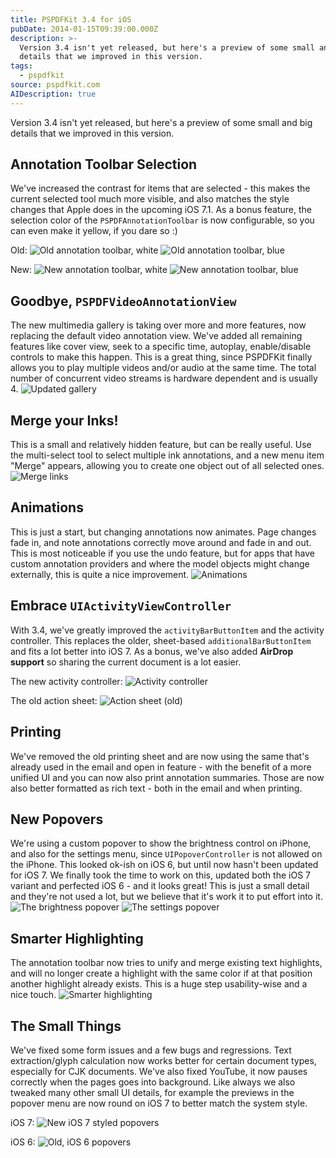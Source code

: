 ```yaml
---
title: PSPDFKit 3.4 for iOS
pubDate: 2014-01-15T09:39:00.000Z
description: >-
  Version 3.4 isn't yet released, but here's a preview of some small and big
  details that we improved in this version.
tags:
  - pspdfkit
source: pspdfkit.com
AIDescription: true
---
```



Version 3.4 isn't yet released, but here's a preview of some small and big details that we improved in this version.

## Annotation Toolbar Selection
We've increased the contrast for items that are selected - this makes the current selected tool much more visible, and also matches the style changes that Apple does in the upcoming iOS 7.1. As a bonus feature, the selection color of the `PSPDFAnnotationToolbar` is now configurable, so you can even make it yellow, if you dare so :)

Old:
![Old annotation toolbar, white](/assets/img/pspdfkit/2014/pspdfkit-3-4/annotationbar-old1.png)
![Old annotation toolbar, blue](/assets/img/pspdfkit/2014/pspdfkit-3-4/annotationbar-old2.png)

New:
![New annotation toolbar, white](/assets/img/pspdfkit/2014/pspdfkit-3-4/annotationbar-new1.png)
![New annotation toolbar, blue](/assets/img/pspdfkit/2014/pspdfkit-3-4/annotationbar-new2.png)

## Goodbye, `PSPDFVideoAnnotationView`
The new multimedia gallery is taking over more and more features, now replacing the default video annotation view. We've added all remaining features like cover view, seek to a specific time, autoplay, enable/disable controls to make this happen. This is a great thing, since PSPDFKit finally allows you to play multiple videos and/or audio at the same time. The total number of concurrent video streams is hardware dependent and is usually 4.
![Updated gallery](/assets/img/pspdfkit/2014/pspdfkit-3-4/gallery.gif)

## Merge your Inks!
This is a small and relatively hidden feature, but can be really useful. Use the multi-select tool to select multiple ink annotations, and a new menu item "Merge" appears, allowing you to create one object out of all selected ones.
![Merge links](/assets/img/pspdfkit/2014/pspdfkit-3-4/merge-links.gif)

## Animations
This is just a start, but changing annotations now animates. Page changes fade in, and note annotations correctly move around and fade in and out. This is most noticeable if you use the undo feature, but for apps that have custom annotation providers and where the model objects might change externally, this is quite a nice improvement.
![Animations](/assets/img/pspdfkit/2014/pspdfkit-3-4/animations.gif)

## Embrace `UIActivityViewController`
With 3.4, we've greatly improved the `activityBarButtonItem` and the activity controller. This replaces the older, sheet-based `additionalBarButtonItem` and fits a lot better into iOS 7. As a bonus, we've also added **AirDrop support** so sharing the current document is a lot easier.

The new activity controller:
![Activity controller](/assets/img/pspdfkit/2014/pspdfkit-3-4/activity-controller.png)

The old action sheet:
![Action sheet (old)](/assets/img/pspdfkit/2014/pspdfkit-3-4/action-sheet.png)

## Printing
We've removed the old printing sheet and are now using the same that's already used in the email and open in feature - with the benefit of a more unified UI and you can now also print annotation summaries. Those are now also better formatted as rich text - both in the email and when printing.

## New Popovers
We're using a custom popover to show the brightness control on iPhone, and also for the settings menu, since `UIPopoverController` is not allowed on the iPhone. This looked ok-ish on iOS 6, but until now hasn't been updated for iOS 7. We finally took the time to work on this, updated both the iOS 7 variant and perfected iOS 6 - and it looks great! This is just a small detail and they're not used a lot, but we believe that it's work it to put effort into it.
![The brightness popover](/assets/img/pspdfkit/2014/pspdfkit-3-4/popover-brightness.png)
![The settings popover](/assets/img/pspdfkit/2014/pspdfkit-3-4/popover-settings.png)

## Smarter Highlighting
The annotation toolbar now tries to unify and merge existing text highlights, and will no longer create a highlight with the same color if at that position another highlight already exists. This is a huge step usability-wise and a nice touch.
![Smarter highlighting](/assets/img/pspdfkit/2014/pspdfkit-3-4/smarter-highlighting.gif)

## The Small Things
We've fixed some form issues and a few bugs and regressions. Text extraction/glyph calculation now works better for certain document types, especially for CJK documents. We've also fixed YouTube, it now pauses correctly when the pages goes into background. Like always we also tweaked many other small UI details, for example the previews in the popover menu are now round on iOS 7 to better match the system style.

iOS 7:
![New iOS 7 styled popovers](/assets/img/pspdfkit/2014/pspdfkit-3-4/popover-ios7.png)

iOS 6:
![Old, iOS 6 popovers](/assets/img/pspdfkit/2014/pspdfkit-3-4/popover-ios6.png)
